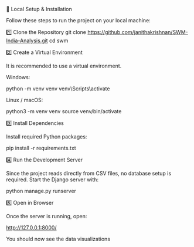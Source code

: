 🚀 Local Setup & Installation

Follow these steps to run the project on your local machine:

1️⃣ Clone the Repository
git clone https://github.com/janithakrishnan/SWM-India-Analysis.git
cd swm


2️⃣ Create a Virtual Environment

It is recommended to use a virtual environment.

Windows:

python -m venv venv
venv\Scripts\activate


Linux / macOS:

python3 -m venv venv
source venv/bin/activate

3️⃣ Install Dependencies

Install required Python packages:

pip install -r requirements.txt

4️⃣ Run the Development Server

Since the project reads directly from CSV files, no database setup is required.
Start the Django server with:

python manage.py runserver

5️⃣ Open in Browser

Once the server is running, open:

http://127.0.0.1:8000/


You should now see the data visualizations
